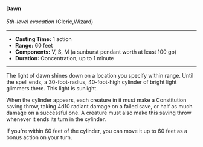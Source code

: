 #### Dawn
*5th-level evocation* (Cleric,Wizard)
___
- **Casting Time:** 1 action
- **Range:** 60 feet
- **Components:** V, S, M (a sunburst pendant worth at least 100 gp)
- **Duration:** Concentration, up to 1 minute
---
The light of dawn shines down on a location you specify within range. Until the spell ends, a 30-foot-radius, 40-foot-high cylinder of bright light glimmers there. This light is sunlight.

When the cylinder appears, each creature in it must make a Constitution saving throw, taking 4d10 radiant damage on a failed save, or half as much damage on a successful one. A creature must also make this saving throw whenever it ends its turn in the cylinder.

If you're within 60 feet of the cylinder, you can move it up to 60 feet as a bonus action on your turn.